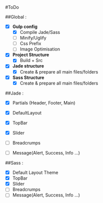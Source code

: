 #ToDo

##Global : 
- [x] **Gulp config**
  - [x] Compile Jade/Sass
  - [ ] Minify/Uglify
  - [ ] Css Prefix
  - [ ] Image Optimisation
- [x] **Project Structure**
  - [x] Build + Src
- [x] **Jade structure**
  - [x] Create & prepare all main files/folders
- [x] **Sass Structure**
  - [x] Create & prepare all main files/folders

##Jade :
- [x] Partials (Header, Footer, Main)
- [x] DefaultLayout
- [x] TopBar
- [x] Slider
- [ ] Breadcrumps
- [ ] Message(Alert, Success, Info ...)


##Sass :
- [x] Default Layout Theme
- [x] TopBar
- [x] Slider
- [ ] Breadcrumps
- [ ] Message(Alert, Success, Info ...)

